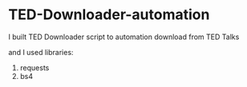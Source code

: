 # TED-Downloader-automation
I built TED Downloader script to automation download from TED Talks 

and I used libraries: 
1. requests 
2. bs4  

